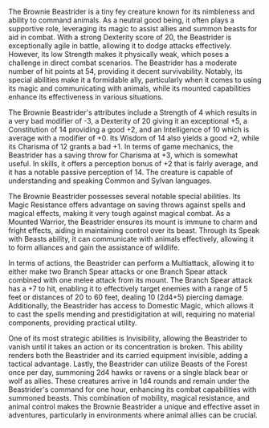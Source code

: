 The Brownie Beastrider is a tiny fey creature known for its nimbleness and ability to command animals. As a neutral good being, it often plays a supportive role, leveraging its magic to assist allies and summon beasts for aid in combat. With a strong Dexterity score of 20, the Beastrider is exceptionally agile in battle, allowing it to dodge attacks effectively. However, its low Strength makes it physically weak, which poses a challenge in direct combat scenarios. The Beastrider has a moderate number of hit points at 54, providing it decent survivability. Notably, its special abilities make it a formidable ally, particularly when it comes to using its magic and communicating with animals, while its mounted capabilities enhance its effectiveness in various situations.

The Brownie Beastrider's attributes include a Strength of 4 which results in a very bad modifier of -3, a Dexterity of 20 giving it an exceptional +5, a Constitution of 14 providing a good +2, and an Intelligence of 10 which is average with a modifier of +0. Its Wisdom of 14 also yields a good +2, while its Charisma of 12 grants a bad +1. In terms of game mechanics, the Beastrider has a saving throw for Charisma at +3, which is somewhat useful. In skills, it offers a perception bonus of +2 that is fairly average, and it has a notable passive perception of 14. The creature is capable of understanding and speaking Common and Sylvan languages.

The Brownie Beastrider possesses several notable special abilities. Its Magic Resistance offers advantage on saving throws against spells and magical effects, making it very tough against magical combat. As a Mounted Warrior, the Beastrider ensures its mount is immune to charm and fright effects, aiding in maintaining control over its beast. Through its Speak with Beasts ability, it can communicate with animals effectively, allowing it to form alliances and gain the assistance of wildlife.

In terms of actions, the Beastrider can perform a Multiattack, allowing it to either make two Branch Spear attacks or one Branch Spear attack combined with one melee attack from its mount. The Branch Spear attack has a +7 to hit, enabling it to effectively target enemies with a range of 5 feet or distances of 20 to 60 feet, dealing 10 (2d4+5) piercing damage. Additionally, the Beastrider has access to Domestic Magic, which allows it to cast the spells mending and prestidigitation at will, requiring no material components, providing practical utility. 

One of its most strategic abilities is Invisibility, allowing the Beastrider to vanish until it takes an action or its concentration is broken. This ability renders both the Beastrider and its carried equipment invisible, adding a tactical advantage. Lastly, the Beastrider can utilize Beasts of the Forest once per day, summoning 2d4 hawks or ravens or a single black bear or wolf as allies. These creatures arrive in 1d4 rounds and remain under the Beastrider's command for one hour, enhancing its combat capabilities with summoned beasts. This combination of mobility, magical resistance, and animal control makes the Brownie Beastrider a unique and effective asset in adventures, particularly in environments where animal allies can be crucial.